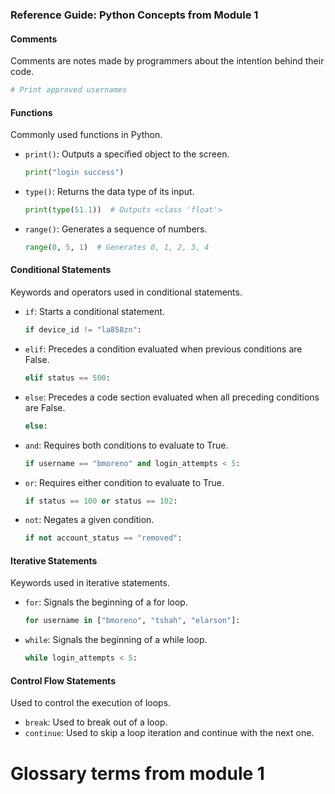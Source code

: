 ### Reference Guide: Python Concepts from Module 1

#### Comments
Comments are notes made by programmers about the intention behind their code.

```python
# Print approved usernames
```

#### Functions
Commonly used functions in Python.

- `print()`: Outputs a specified object to the screen.
  ```python
  print("login success")
  ```

- `type()`: Returns the data type of its input.
  ```python
  print(type(51.1))  # Outputs <class 'float'>
  ```

- `range()`: Generates a sequence of numbers.
  ```python
  range(0, 5, 1)  # Generates 0, 1, 2, 3, 4
  ```

#### Conditional Statements
Keywords and operators used in conditional statements.

- `if`: Starts a conditional statement.
  ```python
  if device_id != "la858zn":
  ```

- `elif`: Precedes a condition evaluated when previous conditions are False.
  ```python
  elif status == 500:
  ```

- `else`: Precedes a code section evaluated when all preceding conditions are False.
  ```python
  else:
  ```

- `and`: Requires both conditions to evaluate to True.
  ```python
  if username == "bmoreno" and login_attempts < 5:
  ```

- `or`: Requires either condition to evaluate to True.
  ```python
  if status == 100 or status == 102:
  ```

- `not`: Negates a given condition.
  ```python
  if not account_status == "removed":
  ```

#### Iterative Statements
Keywords used in iterative statements.

- `for`: Signals the beginning of a for loop.
  ```python
  for username in ["bmoreno", "tshah", "elarson"]:
  ```

- `while`: Signals the beginning of a while loop.
  ```python
  while login_attempts < 5:
  ```

#### Control Flow Statements
Used to control the execution of loops.

- `break`: Used to break out of a loop.
- `continue`: Used to skip a loop iteration and continue with the next one.


# Glossary terms from module 1